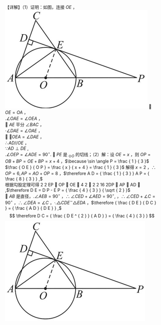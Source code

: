 【详解】（1）证明：如图，连接 $O E$ ，
![](<../../qs_image_DB/专题3-6__圆的综合（27类题型）（解析版）/472b3ba58cf64f4e24c52c8168b1f14d6574da14b7ebb96d3fb5eab5a5c0ddf8.jpg>)
 $O E = O A$ ，  
$. \angle O A E = \angle O E A$ ，  
 $A E$ 平分 $\angle B A C$ ，  
$\cdot \angle D A E = \angle O A E$ ，  
 $\angle O E A = \angle D A E$ ，  
$\therefore A D / / O E$ ，  
$\because A D \perp D E$ ,  
$. \angle O E P = \angle A D E = 9 0 ^ { \circ } .$  $P E$ 是 $_ { \odot O }$ 的切线；（2）解：设 $O E = x$ ，则 $O P = O B + B P = O E + B P = x + 4$ ，$\because \sin \angle P = \frac { 1 } { 3 }$ $\frac { O E } { O P } = \frac { x } { x + 4 } = \frac { 1 } { 3 }$ 解得 $x = 2$ ，$\therefore O P = 6 , A P = A O + O P = 8$ ，$\therefore A D = { \frac { 1 } { 3 } } A P = { \frac { 8 } { 3 } } ,$   
根据勾股定理可得 2 2 EP  OP  OE  4 2 ， 2 2 16 2DP  AP  AD  ,$\therefore D E = D P - E P = { \frac { 4 } { 3 } } { \sqrt { 2 } }$   
 $A B$ 是直径，$. \angle A E B = 9 0 ^ { \circ }$ ，$\therefore \angle C E D + \angle A E D = 9 0 ^ { \circ } ,$ ，$\therefore \angle C E D + \angle C = 9 0 ^ { \circ }$ ，$\therefore \angle D E A = \angle C$ ，$\cdot . \triangle C D E ^ { \sim } \triangle E D A$ ，$\therefore { \frac { D E } { D C } } = { \frac { A D } { D E } } ,$
$$
\therefore D C = { \frac { D E ^ { 2 } } { A D } } = { \frac { 4 } { 3 } }
$$
![](<../../qs_image_DB/专题3-6__圆的综合（27类题型）（解析版）/baa844d065206bf59945fea206855a2977d118393d5f09bb4e7947cd9915fff6.jpg>)
